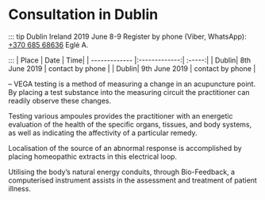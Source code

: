 # Consultation in Dublin

::: tip Dublin Ireland 2019 June 8-9
Register by phone (Viber, WhatsApp): <a href="tel:+37068568636">+370 685 68636</a> Eglė A.

:::
| Place | Date | Time|
| ------------- |:-------------:| :-----:|
| Dublin| 8th June 2019 | contact by phone |
| Dublin| 9th June 2019 | contact by phone |

– VEGA testing is a method of measuring a change in an acupuncture point. By placing a test substance into the measuring
circuit the practitioner can readily observe these changes.

Testing various ampoules provides the practitioner with an energetic evaluation of the health of the specific organs, tissues, and body systems, as well as indicating the affectivity of a particular remedy.

Localisation of the source of an abnormal response is accomplished by placing homeopathic extracts in this electrical loop.

Utilising the body’s natural energy conduits, through Bio-Feedback, a computerised instrument assists in the assessment and treatment of patient illness.
